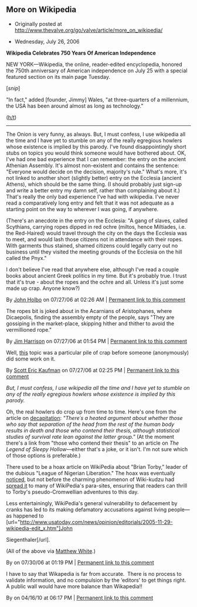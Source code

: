 ## More on Wikipedia

 * Originally posted at http://www.thevalve.org/go/valve/article/more_on_wikipedia/

* Wednesday, July 26, 2006 

**Wikipedia Celebrates 750 Years Of American Independence**

NEW YORK—Wikipedia, the online, reader-edited encyclopedia, honored the 750th anniversary of American independence on July 25 with a special featured section on its main page Tuesday.

[_snip_]

"In fact," added [founder, Jimmy] Wales, "at three-quarters of a millennium, the USA has been around almost as long as technology."

([h/t](http://www.theonion.com/content/node/50902))

---

The Onion is very funny, as always. But, I must confess, I use wikipedia all the time and I have yet to stumble on any of the really egregious howlers whose existence is implied by this parody. I've found disappointingly short stubs on topics you would think someone would have bothered about. OK, I've had one bad experience that I can remember: the entry on the ancient Athenian Assembly. It's almost non-existent and contains the sentence: "Everyone would decide on the decision, majority's rule." What's more, it's not linked to another short (slightly better) entry on the Ecclesia (ancient Athens), which should be the same thing. (I should probably just sign-up and write a better entry my damn self, rather than complaining about it.) That's really the only bad experience I've had with wikipedia. I've never read a comparatively long entry and felt that it was not adequate as a starting point on the way to wherever I was going, if anywhere.

(There's an anecdote in the entry on the Ecclesia: "A gang of slaves, called Scythians, carrying ropes dipped in red ochre (miltos, hence Miltiades, i.e. the Red-Haired) would travel through the city on the days the Ecclesia was to meet, and would lash those citizens not in attendance with their ropes. With garments thus stained, shamed citizens could legally carry out no business until they visited the meeting grounds of the Ecclesia on the hill called the Pnyx."

I don't believe I've read that anywhere else, although I've read a couple books about ancient Greek politics in my time. But it's probably true. I trust that it's true - about the ropes and the ochre and all. Unless it's just some made up crap. Anyone know?)

By [John Holbo](http://examinedlife.typepad.com/johnbelle/) on 07/27/06 at 02:26 AM | [Permanent link to this comment](http://www.thevalve.org/go/valve/article/more_on_wikipedia/#10738)
[]()

The ropes bit is joked about in the Acarnians of Aristophanes, where Dicaepolis, finding the assembly empty of the people, says "They are gossiping in the market-place, skipping hither and thither to avoid the vermillioned rope."

By [Jim Harrison](http://vacua.blogspot.com) on 07/27/06 at 01:54 PM | [Permanent link to this comment](http://www.thevalve.org/go/valve/article/more_on_wikipedia/#10740)
[]()

Well, [this](http://en.wikipedia.org/wiki/Social_Darwinism) topic was a particular pile of crap before someone (anonymously) did some work on it.

By [Scott Eric Kaufman](http://acephalous.typepad.com) on 07/27/06 at 02:25 PM | [Permanent link to this comment](http://www.thevalve.org/go/valve/article/more_on_wikipedia/#10742)
[]()

_But, I must confess, I use wikipedia all the time and I have yet to stumble on any of the really egregious howlers whose existence is implied by this parody._

Oh, the real howlers do crop up from time to time. Here's one from the article on [decapitation](http://en.wikipedia.org/w/index.php?title=Decapitation&oldid=45350748): _"There´s a heated argument about whether those who say that separation of the head from the rest of the human body results in death and those who contend their thesis, although statistical studies of survival rate lean against the latter group."_ (At the moment there's a link from "those who contend their thesis" to an article on _The Legend of Sleepy Hollow_—either that's a joke, or it isn't. I'm not sure which of those options is preferable.)

There used to be a hoax article on WikiPedia about "Brian Torby," leader of the dubious "League of Nigerian Liberation." The hoax was eventually [noticed](http://en.wikipedia.org/wiki/Wikipedia:Votes_for_deletion/Brian_Torby), but not before the charming phenomenon of Wiki-kudzu had [spread it](http://www.reference.com/browse/wiki/Brian_Torby) to many of WikiPedia's para-sites, ensuring that readers can thrill to Torby's pseudo-Cromwellian adventures to this day. 

Less entertainingly, WikiPedia's general vulnerability to defacement by cranks has led to its making defamatory accusations against living people—as happened to [url="http://www.usatoday.com/news/opinion/editorials/2005-11-29-wikipedia-edit_x.htm"]John 

Siegenthaler[/url]. 

(All of the above via [Matthew White](http://users.erols.com/mwhite28/wikiwoo.htm).)

By  on 07/30/06 at 01:19 PM | [Permanent link to this comment](http://www.thevalve.org/go/valve/article/more_on_wikipedia/#10789)
[]()

I have to say that Wikapedia is far from accurate.  There is  no process to validate information, and no compulsion by the ‘editors' to get things right.  A public wall would have more balance than Wikapedia!!

By  on 04/16/10 at 06:17 PM | [Permanent link to this comment](http://www.thevalve.org/go/valve/article/more_on_wikipedia/#28141)

